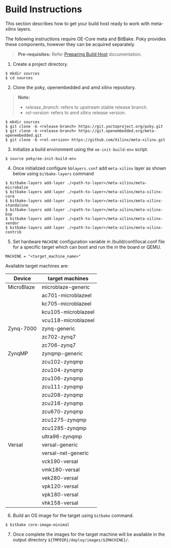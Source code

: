 # Build Instructions

This section describes how to get your build host ready to work with meta-xilinx
layers.

The following instructions require OE-Core meta and BitBake. Poky provides these
components, however they can be acquired separately.

> **Pre-requisites:** Refer [Preparing Build Host](https://docs.yoctoproject.org/4.1.2/singleindex.html#preparing-the-build-host) documentation.

1. Create a project directory.
```
$ mkdir sources
$ cd sources
```
2. Clone the poky, openembedded and amd xilinx repository.
> **Note:**
> * *release_branch:* refers to upstream stable release branch.
> * *rel-version:* refers to amd xilinx release version.
```
$ mkdir sources
$ git clone -b <release-branch> https://git.yoctoproject.org/poky.git
$ git clone -b <release-branch> https://git.openembedded.org/meta-openembedded.git
$ git clone -b <rel-version> https://github.com/Xilinx/meta-xilinx.git
```
3. Initialize a build environment using the `oe-init-build-env` script. 
```
$ source poky/oe-init-build-env
```
4. Once initialized configure `bblayers.conf` add `meta-xilinx` layer as shown
   below using `bitbake-layers` command
```
$ bitbake-layers add-layer ./<path-to-layer>/meta-xilinx/meta-microbalze
$ bitbake-layers add-layer ./<path-to-layer>/meta-xilinx/meta-xilinx-core
$ bitbake-layers add-layer ./<path-to-layer>/meta-xilinx/meta-xilinx-standalone
$ bitbake-layers add-layer ./<path-to-layer>/meta-xilinx/meta-xilinx-bsp
$ bitbake-layers add-layer ./<path-to-layer>/meta-xilinx/meta-xilinx-vendor
$ bitbake-layers add-layer ./<path-to-layer>/meta-xilinx/meta-xilinx-contrib
```
5. Set hardware `MACHINE` configuration variable in <proj-dir>/build/conf/local.conf
   file for a specific target which can boot and run the in the board or QEMU.
```
MACHINE = "<target_machine_name>"
```
Available target machines are:

| Device     | target machines     |
|------------|---------------------|
| MicroBlaze | microblaze-generic  |
|            | ac701-microblazeel  |
|            | kc705-microblazeel  |
|            | kcu105-microblazeel |
|            | vcu118-microblazeel |
| Zynq-7000  | zynq-generic        |
|            | zc702-zynq7         |
|            | zc706-zynq7         |
| ZynqMP     | zynqmp-generic      |
|            | zcu102-zynqmp       |
|            | zcu104-zynqmp       |
|            | zcu106-zynqmp       |
|            | zcu111-zynqmp       |
|            | zcu208-zynqmp       |
|            | zcu216-zynqmp       |
|            | zcu670-zynqmp       |
|            | zcu1275-zynqmp      |
|            | zcu1285-zynqmp      |
|            | ultra96-zynqmp      |
| Versal     | versal-generic      |
|            | versal-net-generic  |
|            | vck190-versal       |
|            | vmk180-versal       |
|            | vek280-versal       |
|            | vpk120-versal       |
|            | vpk180-versal       |
|            | vhk158-versal       |

6. Build an OS image for the target using `bitbake` command.
```
$ bitbake core-image-minimal
```
7. Once complete the images for the target machine will be available in the output
   directory `${TMPDIR}/deploy/images/${MACHINE}/`.
